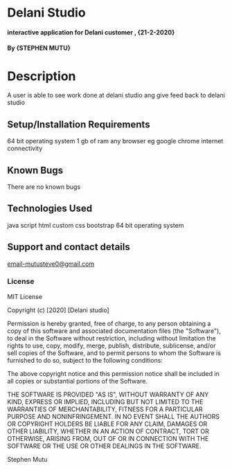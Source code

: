 # Delani Studio
#### interactive application for Delani customer  , {21-2-2020}
#### By {STEPHEN MUTU}


# Description
A user is able to see work done at delani studio ang give feed back to delani studio


## Setup/Installation Requirements
64 bit operating system 
1 gb of ram 
any browser eg google chrome 
internet connectivity
  


## Known Bugs
There are no known bugs 



## Technologies Used
java script
html
custom css
bootstrap 
64 bit operating system 



## Support and contact details
email-mutusteve0@gmail.com



### License
MIT License

Copyright (c) [2020] [Delani studio]

Permission is hereby granted, free of charge, to any person obtaining a copy
of this software and associated documentation files (the "Software"), to deal
in the Software without restriction, including without limitation the rights
to use, copy, modify, merge, publish, distribute, sublicense, and/or sell
copies of the Software, and to permit persons to whom the Software is
furnished to do so, subject to the following conditions:

The above copyright notice and this permission notice shall be included in all
copies or substantial portions of the Software.

THE SOFTWARE IS PROVIDED "AS IS", WITHOUT WARRANTY OF ANY KIND, EXPRESS OR
IMPLIED, INCLUDING BUT NOT LIMITED TO THE WARRANTIES OF MERCHANTABILITY,
FITNESS FOR A PARTICULAR PURPOSE AND NONINFRINGEMENT. IN NO EVENT SHALL THE
AUTHORS OR COPYRIGHT HOLDERS BE LIABLE FOR ANY CLAIM, DAMAGES OR OTHER
LIABILITY, WHETHER IN AN ACTION OF CONTRACT, TORT OR OTHERWISE, ARISING FROM,
OUT OF OR IN CONNECTION WITH THE SOFTWARE OR THE USE OR OTHER DEALINGS IN THE
SOFTWARE.


Stephen Mutu